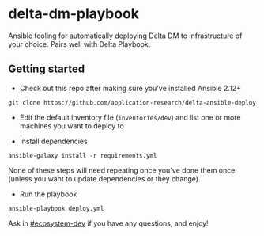 # delta-dm-playbook
Ansible tooling for automatically deploying Delta DM to infrastructure of your choice. Pairs well with Delta Playbook.

## Getting started

* Check out this repo after making sure you've installed Ansible 2.12+

`git clone https://github.com/application-research/delta-ansible-deploy`

* Edit the default inventory file (`inventories/dev`) and list one or more machines you want to deploy to

* Install dependencies

`ansible-galaxy install -r requirements.yml`

None of these steps will need repeating once you've done them once (unless you want to update dependencies or they change).

* Run the playbook

`ansible-playbook deploy.yml`

Ask in [#ecosystem-dev](https://filecoinproject.slack.com/archives/C016APFREQK) if you have any questions, and enjoy!
